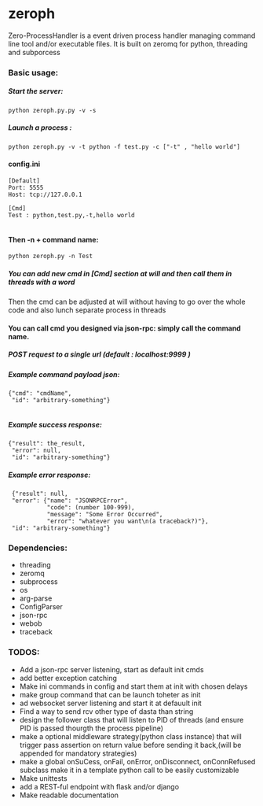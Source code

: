 # zeroph
Zero-ProcessHandler is a event driven process handler managing command line tool and/or executable files. It is built on zeromq for python, threading and subporcess


### Basic usage:

##### Start the server:

```
python zeroph.py.py -v -s

```

##### Launch a process :

```
python zeroph.py -v -t python -f test.py -c ["-t" , "hello world"]

```

#### config.ini
```
[Default]
Port: 5555
Host: tcp://127.0.0.1

[Cmd]
Test : python,test.py,-t,hello world


```

#### Then -n + command name:
```
python zeroph.py -n Test

```

##### You can add new cmd in [Cmd] section at will and then call them in threads with a word
Then the cmd can be adjusted at will without having to go over the whole code and also lunch separate process in threads

#### You can call cmd you designed via json-rpc: simply call the command name. 

##### POST request to a single url (default : localhost:9999 )

##### Example command payload json:
```
{"cmd": "cmdName",
 "id": "arbitrary-something"}
 
```
##### Example success response:
```
{"result": the_result,
 "error": null,
 "id": "arbitrary-something"}

```
##### Example error response:
```
 {"result": null,
 "error": {"name": "JSONRPCError",
           "code": (number 100-999),
           "message": "Some Error Occurred",
           "error": "whatever you want\n(a traceback?)"},
 "id": "arbitrary-something"}

```


### Dependencies:

- threading
- zeromq
- subprocess
- os
- arg-parse
- ConfigParser
- json-rpc
- webob
- traceback


### TODOS: 

- Add a json-rpc server listening, start as default init cmds
- add better exception catching
- Make ini commands in config and start them at init with chosen delays
- make group command that can be launch toheter as init
- ad websocket server listening and start it at defauult init
- Find a way to send rcv other type of dasta than string
- design the follower class that will listen to PID of threads (and ensure PID is passed thourgth the process pipeline)
- make a optional middleware strategy(python class instance) that will trigger pass assertion on return value before sending it back,(will be appended for mandatory strategies)
- make a global onSuCess, onFail, onError, onDisconnect, onConnRefused subclass make it in a template python call to be easily customizable
- Make unittests
- add a REST-ful endpoint with flask and/or django
- Make readable documentation


